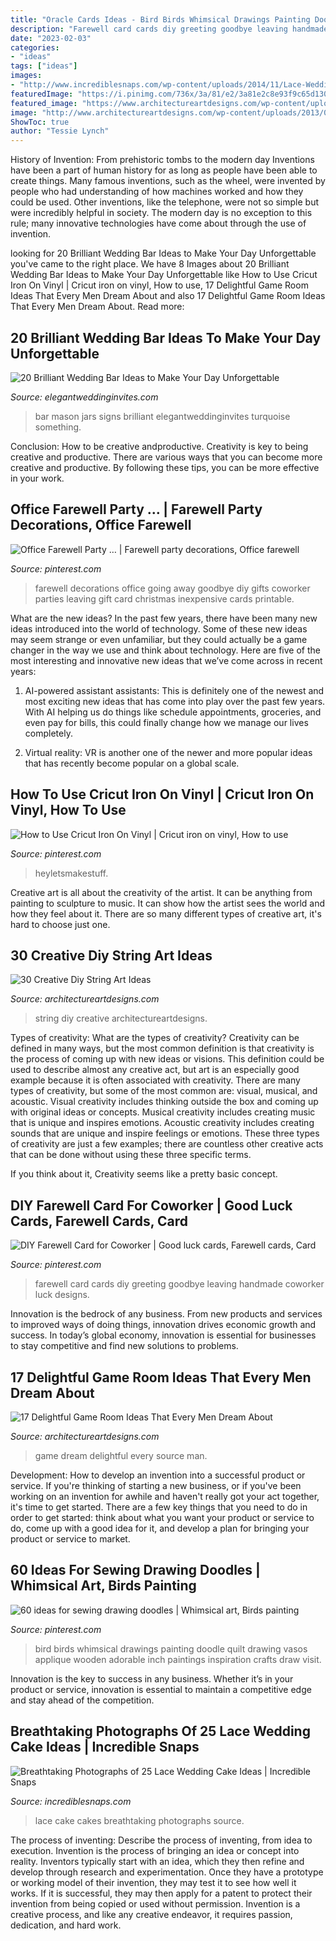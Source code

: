 ```yaml
---
title: "Oracle Cards Ideas - Bird Birds Whimsical Drawings Painting Doodle Quilt Drawing Vasos Applique Wooden Adorable Inch Paintings Inspiration Crafts Draw Visit"
description: "Farewell card cards diy greeting goodbye leaving handmade coworker luck designs"
date: "2023-02-03"
categories:
- "ideas"
tags: ["ideas"]
images:
- "http://www.incrediblesnaps.com/wp-content/uploads/2014/11/Lace-Wedding-Cakes-12.jpg"
featuredImage: "https://i.pinimg.com/736x/3a/81/e2/3a81e2c8e93f9c65d130677c1c6f9cbf--coworker-gifts-leaving-coworker-going-away-party-ideas.jpg"
featured_image: "https://www.architectureartdesigns.com/wp-content/uploads/2015/10/49.jpg"
image: "http://www.architectureartdesigns.com/wp-content/uploads/2013/08/2815-630x840.jpg"
ShowToc: true
author: "Tessie Lynch"
---
```



History of Invention: From prehistoric tombs to the modern day
Inventions have been a part of human history for as long as people have been able to create things. Many famous inventions, such as the wheel, were invented by people who had understanding of how machines worked and how they could be used. Other inventions, like the telephone, were not so simple but were incredibly helpful in society. The modern day is no exception to this rule; many innovative technologies have come about through the use of invention.

	

		
looking for 20 Brilliant Wedding Bar Ideas to Make Your Day Unforgettable you've came to the right place. We have 8 Images about 20 Brilliant Wedding Bar Ideas to Make Your Day Unforgettable like How to Use Cricut Iron On Vinyl | Cricut iron on vinyl, How to use, 17 Delightful Game Room Ideas That Every Men Dream About and also 17 Delightful Game Room Ideas That Every Men Dream About. Read more:
		
    
## 20 Brilliant Wedding Bar Ideas To Make Your Day Unforgettable

<img loading=lazy src="https://www.elegantweddinginvites.com/wedding-blog/wp-content/uploads/2015/05/brilliant-wedding-bar-ideas-with-mason-jars-and-chalkboard-signs.jpg" onerror="this.onerror=null;this.src='https://tse2.mm.bing.net/th?id=OIP.YIgBi7O2-GbCj_a92EtVwQHaLH&amp;pid=15.1';" alt="20 Brilliant Wedding Bar Ideas to Make Your Day Unforgettable">

_Source: elegantweddinginvites.com_

>bar mason jars signs brilliant elegantweddinginvites turquoise something. 

	

Conclusion: How to be creative andproductive.
Creativity is key to being creative and productive. There are various ways that you can become more creative and productive. By following these tips, you can be more effective in your work.

    
## Office Farewell Party … | Farewell Party Decorations, Office Farewell

<img loading=lazy src="https://i.pinimg.com/736x/3a/81/e2/3a81e2c8e93f9c65d130677c1c6f9cbf--coworker-gifts-leaving-coworker-going-away-party-ideas.jpg" onerror="this.onerror=null;this.src='https://tse1.mm.bing.net/th?id=OIP.N1H52V8eJcdEKwYHjS5jTwHaJ3&amp;pid=15.1';" alt="Office Farewell Party … | Farewell party decorations, Office farewell">

_Source: pinterest.com_

>farewell decorations office going away goodbye diy gifts coworker parties leaving gift card christmas inexpensive cards printable. 

	

What are the new ideas?
In the past few years, there have been many new ideas introduced into the world of technology. Some of these new ideas may seem strange or even unfamiliar, but they could actually be a game changer in the way we use and think about technology. Here are five of the most interesting and innovative new ideas that we’ve come across in recent years:
1. AI-powered assistant assistants: This is definitely one of the newest and most exciting new ideas that has come into play over the past few years. With AI helping us do things like schedule appointments, groceries, and even pay for bills, this could finally change how we manage our lives completely.

2. Virtual reality: VR is another one of the newer and more popular ideas that has recently become popular on a global scale.

    
## How To Use Cricut Iron On Vinyl | Cricut Iron On Vinyl, How To Use

<img loading=lazy src="https://i.pinimg.com/736x/2b/6d/27/2b6d275455ba28c716d9c987da6123cb.jpg" onerror="this.onerror=null;this.src='https://tse4.mm.bing.net/th?id=OIP.Ak_4MUYcy_T1ufJE4JCMPAHaLH&amp;pid=15.1';" alt="How to Use Cricut Iron On Vinyl | Cricut iron on vinyl, How to use">

_Source: pinterest.com_

>heyletsmakestuff. 

	

Creative art is all about the creativity of the artist. It can be anything from painting to sculpture to music. It can show how the artist sees the world and how they feel about it. There are so many different types of creative art, it's hard to choose just one.

    
## 30 Creative Diy String Art Ideas

<img loading=lazy src="http://www.architectureartdesigns.com/wp-content/uploads/2013/08/2815-630x840.jpg" onerror="this.onerror=null;this.src='https://tse2.mm.bing.net/th?id=OIP.2sj_yXvPvB4JLDmWfKISzwHaJ4&amp;pid=15.1';" alt="30 Creative Diy String Art Ideas">

_Source: architectureartdesigns.com_

>string diy creative architectureartdesigns. 

	

Types of creativity: What are the types of creativity?
Creativity can be defined in many ways, but the most common definition is that creativity is the process of coming up with new ideas or visions. This definition could be used to describe almost any creative act, but art is an especially good example because it is often associated with creativity.
There are many types of creativity, but some of the most common are: visual, musical, and acoustic. Visual creativity includes thinking outside the box and coming up with original ideas or concepts. Musical creativity includes creating music that is unique and inspires emotions. Acoustic creativity includes creating sounds that are unique and inspire feelings or emotions. These three types of creativity are just a few examples; there are countless other creative acts that can be done without using these three specific terms.

If you think about it, Creativity seems like a pretty basic concept.

    
## DIY Farewell Card For Coworker | Good Luck Cards, Farewell Cards, Card

<img loading=lazy src="https://i.pinimg.com/736x/23/4f/a9/234fa9896e4bd3f1e8d99ecd59c06d2e--farewell-card-creativity.jpg" onerror="this.onerror=null;this.src='https://tse1.mm.bing.net/th?id=OIP.18puAaBrCj0FI9zhX9z8VQHaNK&amp;pid=15.1';" alt="DIY Farewell Card for Coworker | Good luck cards, Farewell cards, Card">

_Source: pinterest.com_

>farewell card cards diy greeting goodbye leaving handmade coworker luck designs. 

	

Innovation is the bedrock of any business. From new products and services to improved ways of doing things, innovation drives economic growth and success. In today’s global economy, innovation is essential for businesses to stay competitive and find new solutions to problems.

    
## 17 Delightful Game Room Ideas That Every Men Dream About

<img loading=lazy src="https://www.architectureartdesigns.com/wp-content/uploads/2015/10/49.jpg" onerror="this.onerror=null;this.src='https://tse4.mm.bing.net/th?id=OIP.mo89v_oqh4GbMsQbkfG6SAHaFj&amp;pid=15.1';" alt="17 Delightful Game Room Ideas That Every Men Dream About">

_Source: architectureartdesigns.com_

>game dream delightful every source man. 

	

Development: How to develop an invention into a successful product or service.
If you're thinking of starting a new business, or if you've been working on an invention for awhile and haven't really got your act together, it's time to get started. There are a few key things that you need to do in order to get started: think about what you want your product or service to do, come up with a good idea for it, and develop a plan for bringing your product or service to market.

    
## 60 Ideas For Sewing Drawing Doodles | Whimsical Art, Birds Painting

<img loading=lazy src="https://i.pinimg.com/736x/be/a7/fd/bea7fd6b1d7f4f9afbcc1437cada3504.jpg" onerror="this.onerror=null;this.src='https://tse3.mm.bing.net/th?id=OIP.Sz5DpQMEDC7_QClzg_xRgAAAAA&amp;pid=15.1';" alt="60 ideas for sewing drawing doodles | Whimsical art, Birds painting">

_Source: pinterest.com_

>bird birds whimsical drawings painting doodle quilt drawing vasos applique wooden adorable inch paintings inspiration crafts draw visit. 

	

Innovation is the key to success in any business. Whether it’s in your product or service, innovation is essential to maintain a competitive edge and stay ahead of the competition.

    
## Breathtaking Photographs Of 25 Lace Wedding Cake Ideas | Incredible Snaps

<img loading=lazy src="http://www.incrediblesnaps.com/wp-content/uploads/2014/11/Lace-Wedding-Cakes-12.jpg" onerror="this.onerror=null;this.src='https://tse3.mm.bing.net/th?id=OIP.f7wrsKiX5MTMbRdXOkDx4QHaO5&amp;pid=15.1';" alt="Breathtaking Photographs of 25 Lace Wedding Cake Ideas | Incredible Snaps">

_Source: incrediblesnaps.com_

>lace cake cakes breathtaking photographs source. 

	

The process of inventing: Describe the process of inventing, from idea to execution.
Invention is the process of bringing an idea or concept into reality. Inventors typically start with an idea, which they then refine and develop through research and experimentation. Once they have a prototype or working model of their invention, they may test it to see how well it works. If it is successful, they may then apply for a patent to protect their invention from being copied or used without permission. Invention is a creative process, and like any creative endeavor, it requires passion, dedication, and hard work.

